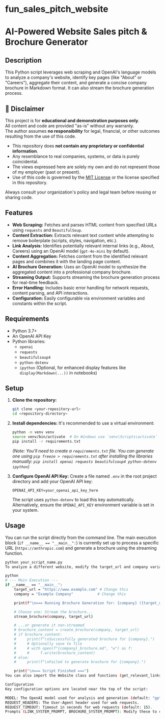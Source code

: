 # fun_sales_pitch_website

# AI-Powered Website Sales pitch & Brochure Generator

## Description

This Python script leverages web scraping and OpenAI's language models to analyze a company's website, identify key pages (like "About" or "Careers"), aggregate their content, and generate a concise company brochure in Markdown format. It can also stream the brochure generation process.

## 📜 Disclaimer

This project is for **educational and demonstration purposes only**.  
All content and code are provided "as-is" without any warranty.  
The author assumes **no responsibility** for legal, financial, or other outcomes resulting from the use of this code.

- This repository does **not contain any proprietary or confidential information**.
- Any resemblance to real companies, systems, or data is purely coincidental.
- The views expressed here are solely my own and do not represent those of my employer (past or present).
- Use of this code is governed by the [MIT License](LICENSE) or the license specified in this repository.

Always consult your organization's policy and legal team before reusing or sharing code.

## Features

*   **Web Scraping:** Fetches and parses HTML content from specified URLs using `requests` and `BeautifulSoup`.
*   **Content Extraction:** Extracts relevant text content while attempting to remove boilerplate (scripts, styles, navigation, etc.).
*   **Link Analysis:** Identifies potentially relevant internal links (e.g., About, Careers) using an OpenAI model (`gpt-4o-mini` by default).
*   **Content Aggregation:** Fetches content from the identified relevant pages and combines it with the landing page content.
*   **AI Brochure Generation:** Uses an OpenAI model to synthesize the aggregated content into a professional company brochure.
*   **Streaming Output:** Supports streaming the brochure generation process for real-time feedback.
*   **Error Handling:** Includes basic error handling for network requests, content parsing, and API interactions.
*   **Configuration:** Easily configurable via environment variables and constants within the script.

## Requirements

*   Python 3.7+
*   An OpenAI API Key
*   Python libraries:
    *   `openai`
    *   `requests`
    *   `beautifulsoup4`
    *   `python-dotenv`
    *   `ipython` (Optional, for enhanced display features like `display(Markdown(...))` in notebooks)

## Setup

1.  **Clone the repository:**
    ```bash
    git clone <your-repository-url>
    cd <repository-directory>
    ```

2.  **Install dependencies:**
    It's recommended to use a virtual environment:
    ```bash
    python -m venv venv
    source venv/bin/activate  # On Windows use `venv\Scripts\activate`
    pip install -r requirements.txt
    ```
    *(Note: You'll need to create a `requirements.txt` file. You can generate one using `pip freeze > requirements.txt` after installing the libraries manually: `pip install openai requests beautifulsoup4 python-dotenv ipython`)*

3.  **Configure OpenAI API Key:**
    Create a file named `.env` in the root project directory and add your OpenAI API key:
    ```dotenv
    OPENAI_API_KEY=your_openai_api_key_here
    ```
    The script uses `python-dotenv` to load this key automatically. Alternatively, ensure the `OPENAI_API_KEY` environment variable is set in your system.

## Usage

You can run the script directly from the command line. The main execution block (`if __name__ == "__main__":`) is currently set up to process a specific URL (`https://anthropic.com`) and generate a brochure using the streaming function.

```bash
python your_script_name.py
To analyze a different website, modify the target_url and company variables within the if __name__ == "__main__": block:

python
# --- Main Execution ---
if __name__ == "__main__":
    target_url = "https://www.example.com" # Change this
    company = "Example Company"           # Change this

    print(f"\n=== Running Brochure Generation for: {company} ({target_url}) ===")

    # Choose one: Stream the brochure...
    stream_brochure(company, target_url)

    # ...or generate it non-streamed
    # brochure_content = create_brochure(company, target_url)
    # if brochure_content:
    #     print(f"\nSuccessfully generated brochure for {company}.")
    #     # Optionally save to file
    #     # with open(f"{company}_brochure.md", "w") as f:
    #     #     f.write(brochure_content)
    # else:
    #     print(f"\nFailed to generate brochure for {company}.")

    print("\n=== Script Finished ===")
You can also import the Website class and functions (get_relevant_links, aggregate_website_data, create_brochure, stream_brochure) into other Python scripts or Jupyter notebooks.

Configuration
Key configuration options are located near the top of the script:

MODEL: The OpenAI model used for analysis and generation (default: "gpt-4o-mini").
REQUEST_HEADERS: The User-Agent header used for web requests.
REQUEST_TIMEOUT: Timeout in seconds for web requests (default: 15).
Prompts (LINK_SYSTEM_PROMPT, BROCHURE_SYSTEM_PROMPT): Modify these to change the AI's behavior.
```


